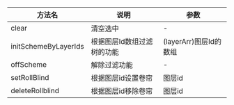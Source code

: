 
| 方法名 | 说明             | 参数          |
|--------- |----------------|-------------|
| clear  | 清空选中           | -           |
| initSchemeByLayerIds  | 根据图层Id数组过滤树的功能 | (layerArr)图层Id的数组 |
| offScheme  | 解除过滤功能         | -  |
| setRollBlind  | 根据图层id设置卷帘     | 图层id |
| deleteRollblind  | 根据图层id移除卷帘     | 图层id  |
